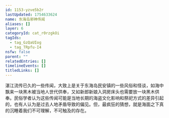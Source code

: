 ```yaml
---
id: 1153-yzve5b2r
lastUpdated: 1754633624
name: 东海岛邪神传闻
aliases: []
layer: 6
categoryId: cat_r0rzgkOi
tagIds:
  - tag_GzQaUIog
  - tag_TRpfu-I4
nsfw: false
parent: ""
relatedEntries: []
timelineEvents: []
titledLinks: []
---
```


湛江流传已久的一些传闻，大致上是关于东海岛民安镇的一些风俗和怪谈，如海中飘来一块黑木被当地人世代供奉，又如新郎新娘入洞房床头也需要放一块黑木供奉。民俗学者认为这些传闻可能是当地长期的海盗文化影响和祭祀方式的差异引起的，也有人认为是过去人地矛盾导致的偏见。但，最疯狂的猜想，就是海面之下真的沉睡着我们不可理解，不可触及的存在。